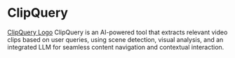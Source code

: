 # ClipQuery
[ClipQuery Logo](clipquery_logo.jpeg)
ClipQuery is an AI-powered tool that extracts relevant video clips based on user queries, using scene detection, visual analysis, and an integrated LLM for seamless content navigation and contextual interaction.
